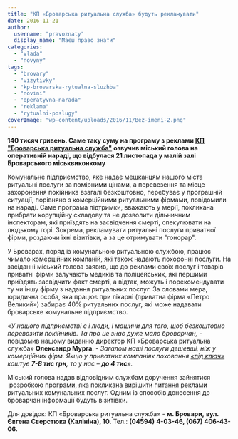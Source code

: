 ```yaml
---
title: "КП «Броварська ритуальна служба» будуть рекламувати"
date: 2016-11-21
author: 
  username: "pravoznaty"
  display_name: "Маєш право знати"
categories: 
  - "vlada"
  - "novyny"
tags: 
  - "brovary"
  - "vizytivky"
  - "kp-brovarska-rytualna-sluzhba"
  - "novini"
  - "operatyvna-narada"
  - "reklama"
  - "rytualni-poslugy"
coverImage: "wp-content/uploads/2016/11/Bez-imeni-2.png"
---
```


**140 тисяч гривень. Саме таку суму на програму з реклами [КП "Броварська ритуальна служба"](http://brovary.kiev.ua/brovarska-ritualna-sluzhba-%D1%96nformu%D1%94) озвучив міський голова на оперативній нараді, що відбулася 21 листопада у малій залі Броварського міськвиконкому**

Комунальне підприємство, яке надає мешканцям нашого міста ритуальні послуги за помірними цінами, а перевезення та місце захоронення покійника взагалі безкоштовно, перебуває у програшній ситуації, порівняно з комерційними ритуальними фірмами, повідомили на нараді. Саме програма підтримки, вважають у мерії, покликана прибрати корупційну складову та не дозволити дільничним інспекторам, які приїздять на засвідчення смерті, спекулювати на людькому горі. Зокрема, рекламувати ритуальні послуги приватної фірми, роздаючи їхні візитівки, а за це отримувати "гонорар".

У Броварах, поряд із комунальною ритуальною службою, працює чимало комерційних компаній, які також надають похоронні послуги. На засіданні міський голова заявив, що до реклами своїх послуг і товарів приватні фірми залучають медиків та поліцейських, які першими приїздять засвідчити факт смерті, а відтак, можуть і порекомендувати ту чи іншу фірму з надання ритуальних послуг. За словами мера, юридична особа, яка працює при лікарні (приватна фірма «Петро Великий») забирає 40% ритуальних послуг, які може надавати броварське комунальне підприємство.

«_У нашого підприємстві є і люди, і машини для того, щоб безкоштовно перевозити покійників. Та про це знає дуже мало броварчан, -_ повідомив нашому виданню директор КП «Броварська ритуальна служба» **Олександр Мурга**. - _Загалом наші послуги дешевші, ніж у комерційних фірм. Якщо у приватних компаніях поховання [«під ключ»](https://mpz.brovary.org/skilki-v-brovarah-koshtuye-pohovati-pomerlogo-ta-hto-nazhivayetsya-na-lyudskomu-gori/) коштує **7-8 тис грн,** то у нас – **до 4 тис**»._

Міський голова надав відповідним службам доручення зайнятися  розробкою програми, яка покликана вирішити питання реклами ритуальних комунальних послуг. Одним із способів донесення до броварчан інформації будуть візитівки.

Для довідок: КП «Броварська ритуальна служба» - **м. Бровари,** **вул. Євгена Сверстюка (Калініна), 10.** Тел.: **(04594)** **4-03-46, (067) 406-43-06.**

